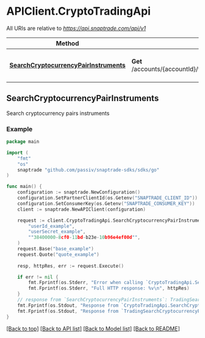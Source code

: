 # APIClient.CryptoTradingApi

All URIs are relative to *https://api.snaptrade.com/api/v1*

Method | Path | Description
------------- | ------------- | -------------
[**SearchCryptocurrencyPairInstruments**](CryptoTradingApi.md#SearchCryptocurrencyPairInstruments) | **Get** /accounts/{accountId}/trading/instruments/cryptocurrencyPairs | Search cryptocurrency pairs instruments



## SearchCryptocurrencyPairInstruments

Search cryptocurrency pairs instruments



### Example

```go
package main

import (
    "fmt"
    "os"
    snaptrade "github.com/passiv/snaptrade-sdks/sdks/go"
)

func main() {
    configuration := snaptrade.NewConfiguration()
    configuration.SetPartnerClientId(os.Getenv("SNAPTRADE_CLIENT_ID"))
    configuration.SetConsumerKey(os.Getenv("SNAPTRADE_CONSUMER_KEY"))
    client := snaptrade.NewAPIClient(configuration)

    request := client.CryptoTradingApi.SearchCryptocurrencyPairInstruments(
        "userId_example",
        "userSecret_example",
        ""38400000-8cf0-11bd-b23e-10b96e4ef00d"",
    )
    request.Base("base_example")
    request.Quote("quote_example")
    
    resp, httpRes, err := request.Execute()

    if err != nil {
        fmt.Fprintf(os.Stderr, "Error when calling `CryptoTradingApi.SearchCryptocurrencyPairInstruments``: %v\n", err)
        fmt.Fprintf(os.Stderr, "Full HTTP response: %v\n", httpRes)
    }
    // response from `SearchCryptocurrencyPairInstruments`: TradingSearchCryptocurrencyPairInstruments200Response
    fmt.Fprintf(os.Stdout, "Response from `CryptoTradingApi.SearchCryptocurrencyPairInstruments`: %v\n", resp)
    fmt.Fprintf(os.Stdout, "Response from `TradingSearchCryptocurrencyPairInstruments200Response.SearchCryptocurrencyPairInstruments.Items`: %v\n", resp.Items)
}
```

[[Back to top]](#) [[Back to API list]](../README.md#documentation-for-api-endpoints)
[[Back to Model list]](../README.md#documentation-for-models)
[[Back to README]](../README.md)

